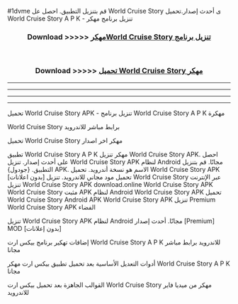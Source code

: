 #1dvme قم بتنزيل التطبيق. احصل عل World Cruise Story ى أحدث إصدار.تحميل World Cruise Story A P K - تنزيل برنامج مهكر



<div align="center">
<h3>Download >>>>> <a href="https://ar-sites.web.app/?ar= World Cruise Story">مهكرWorld Cruise Story تنزيل برنامج</a></h3><br>

<h3>Download >>>>> <a href="https://ar-sites.web.app/?ar= World Cruise Story">تحميل World Cruise Story مهكر</a></h3>
</div>


----------------------------------------------------------

----------------------------------------------------------

----------------------------------------------------------

----------------------------------------------------------


تحميل World Cruise Story APK - تنزيل برنامج World Cruise Story A P K مهكرة

World Cruise Story برابط مباشر للاندرويد

تحميل World Cruise Story مهكر اخر اصدار

تطبيق World Cruise Story A P K مهكر
تنزيل World Cruise Story APK. احصل على أحدث إصدار.
تنزيل World Cruise Story APK لنظام Android مجانًا.
قم بتنزيل التطبيق. {جودول} APK. الاسم هو نسخة أندرويد.
تحميل World Cruise Story APK [بدون اعلانات]
تحميل مود مجاني للاندرويد.
تنزيل World Cruise Story عبر الإنترنت
تنزيل World Cruise Story APK
download.online World Cruise Story APK
World Cruise Story مثبت APK لنظام Android
World Cruise Story APK
تحميل World Cruise Story Android APK
World Cruise Story APK تنزيل Premium
World Cruise Story APK الفضاء

تنزيل World Cruise Story APK لنظام Android مجانًا. أحدث إصدار [Premium] MOD [بدون إعلانات]

إضافات تهكير برنامج بيكس ارت World Cruise Story A P K للاندرويد برابط مباشر مجانا

أدوات التعديل الأساسية بعد تحميل تطبيق بيكس ارت مهكر World Cruise Story A P K مجانا

القوالب الجاهزة بعد تحميل بيكس ارت World Cruise Story مهكر من ميديا فاير للاندرويد



